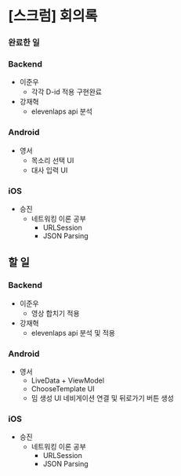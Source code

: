 # [스크럼] 회의록

### 완료한 일

### Backend

- 이준우
    - 각각 D-id 적용 구현완료
- 강재혁
    - elevenlaps api 분석

### Android

- 영서
    - 목소리 선택 UI
    - 대사 입력 UI

### iOS

- 승진
    - 네트워킹 이론 공부
        - URLSession
        - JSON Parsing

## 할 일

### Backend

- 이준우
    - 영상 합치기 적용
- 강재혁
    - elevenlaps api 분석 및 적용

### Android

- 영서
    - LiveData + ViewModel
    - ChooseTemplate UI
    - 밈 생성 UI 네비게이션 연결 및 뒤로가기 버튼 생성

### iOS

- 승진
    - 네트워킹 이론 공부
        - URLSession
        - JSON Parsing
